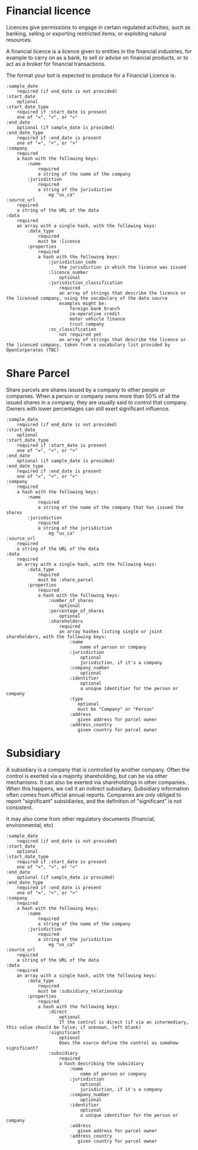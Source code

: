 # Financial licence

Licences give permissions to engage in certain regulated activities,
such as banking, selling or exporting restricted items, or exploiting
natural resources.

A financial licence is a licence given to entities in the financial
industries, for example to carry on as a bank, to sell or advise on
financial products, or to act as a broker for financial transactions.

The format your bot is expected to produce for a Financial Licence is:

    :sample_date
        required (if end_date is not provided)
    :start_date
        optional
    :start_date_type
        required if :start_date is present
        one of "=", "<", or ">"
    :end_date
        optional (if sample_date is provided)
    :end_date_type
        required if :end_date is present
        one of "=", "<", or ">"
    :company
        required
        a hash with the following keys:
            :name
                required
                a string of the name of the company
            :jurisdiction
                required
                a string of the jurisdiction
                    eg "us_ca"
    :source_url
        required
        a string of the URL of the data
    :data
        required
        an array with a single hash, with the following keys:
            :data_type
                required
                must be :licence
            :properties
                required
                a hash with the following keys:
                    :jurisdiction_code
                        the jurisdiction in which the licence was issued
                    :licence_number
                        optional
                    :jurisdiction_classification
                        required
                        an array of strings that describe the licence or the licenced company, using the vocabulary of the data source
                        examples might be:
                            foreign bank branch
                            co-operative credit
                            motor vehicle finance
                            trust company
                    :oc_classification
                        not required yet
                        an array of strings that describe the licence or the licenced company, taken from a vocabulary list provided by OpenCorporates (TBC)

# Share Parcel

Share parcels are shares issued by a company to other people or
companies. When a person or company owns more than 50% of all the
issued shares in a company, they are usually said to control that
company. Owners with lower percentages can still exert significant
influence.

    :sample_date
        required (if end_date is not provided)
    :start_date
        optional
    :start_date_type
        required if :start_date is present
        one of "=", "<", or ">"
    :end_date
        optional (if sample_date is provided)
    :end_date_type
        required if :end_date is present
        one of "=", "<", or ">"
    :company
        required
        a hash with the following keys:
            :name
                required
                a string of the name of the company that has issued the shares
            :jurisdiction
                required
                a string of the jurisdiction
                    eg "us_ca"
    :source_url
        required
        a string of the URL of the data
    :data
        required
        an array with a single hash, with the following keys:
            :data_type
                required
                must be :share_parcel
            :properties
                required
                a hash with the following keys:
                    :number_of_shares
                        optional
                    :percentage_of_shares
                        optional
                    :shareholders
                        required
                        an array hashes listing single or joint shareholders, with the following keys:
                            :name
                                name of person or company
                            :jurisdiction
                                optional
                                jurisdiction, if it's a company
                            :company_number
                                optional
                            :identifier
                                optional
                                a unique identifier for the person or company
                            :type
                               optional
                               must be "Company" or "Person"
                            :address
                               given address for parcel owner
                            :address_country
                               given country for parcel owner


# Subsidiary

A subsidiary is a company that is controlled by another company. Often
the control is exerted via a majority shareholding, but can be via
other mechanisms. It can also be exerted via shareholdings in other
companies. When this happens, we call it an indirect
subsidiary. Subsidiary information often comes from official annual
reports. Companies are only obliged to report "significant"
subsidiaries, and the definition of "significant" is not consistent.

It may also come from other regulatory documents (financial,
environmental, etc)

    :sample_date
        required (if end_date is not provided)
    :start_date
        optional
    :start_date_type
        required if :start_date is present
        one of "=", "<", or ">"
    :end_date
        optional (if sample_date is provided)
    :end_date_type
        required if :end_date is present
        one of "=", "<", or ">"
    :company
        required
        a hash with the following keys:
            :name
                required
                a string of the name of the company
            :jurisdiction
                required
                a string of the jurisdiction
                    eg "us_ca"
    :source_url
        required
        a string of the URL of the data
    :data
        required
        an array with a single hash, with the following keys:
            :data_type
                required
                must be :subsidiary_relationship
            :properties
                required
                a hash with the following keys:
                    :direct
                        optional
                        If the control is direct (if via an intermediary, this value should be false; if unknown, left blank)
                    :significant
                        optional
                        Does the source define the control as somehow significant?
                    :subsidiary
                        required
                        a hash describing the subsidiary
                            :name
                                name of person or company
                            :jurisdiction
                                optional
                                jurisdiction, if it's a company
                            :company_number
                                optional
                            :identifier
                                optional
                                a unique identifier for the person or company
                            :address
                               given address for parcel owner
                            :address_country
                               given country for parcel owner
